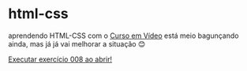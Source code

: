 # html-css
 aprendendo HTML-CSS com o <a href="https://www.youtube.com/@CursoemVideo" target=_blank>Curso em Vídeo</a>
 está meio bagunçando ainda, mas já já vai melhorar a situação &#x1F60A;

 <a href="https://thomas-paz.github.io/html-css/exercicios/ex008/index.html">Executar exercício 008 ao abrir!</a>
